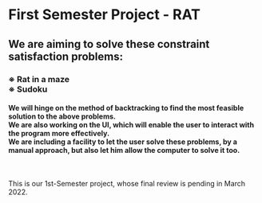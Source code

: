 # First Semester Project - RAT

<h2>We are aiming to solve these constraint satisfaction problems:</h2>
<h3>※ Rat in a maze<br>
※ Sudoku</h3>

<h4>We will hinge on the method of backtracking to find the most feasible solution to the above problems.<br>We are also working on the UI, which will enable the user to interact with the program more effectively.<br>We are including a facility to let the user solve these problems, by a manual approach, but also let him allow the computer to solve it too.</h4><br>

This is our 1st-Semester project, whose final review is pending in March 2022.
